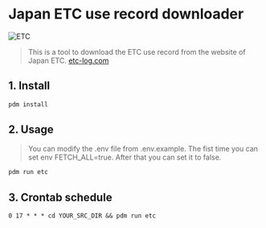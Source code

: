 
# Japan ETC use record downloader

![ETC](https://www.etc-meisai.jp/img/common/logo.png)

> This is a tool to download the ETC use record from the website of Japan ETC. [etc-log.com](https://www.etc-meisai.jp/index.html)

## 1. Install

```bash
pdm install
```

## 2. Usage
>
> You can modify the .env file from .env.example. The fist time you can set env FETCH_ALL=true. After that you can set it to false.

```bash
pdm run etc
```

## 3. Crontab schedule

```
0 17 * * * cd YOUR_SRC_DIR && pdm run etc
```
